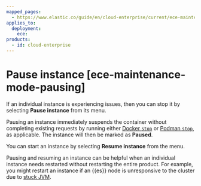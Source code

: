 ```yaml
---
mapped_pages:
  - https://www.elastic.co/guide/en/cloud-enterprise/current/ece-maintenance-mode-pausing.html
applies_to:
  deployment:
    ece:
products:
  - id: cloud-enterprise
---
```


# Pause instance [ece-maintenance-mode-pausing]

If an individual instance is experiencing issues, then you can stop it by selecting **Pause instance** from its menu.

Pausing an instance immediately suspends the container without completing existing requests by running either [Docker `stop`](https://docs.docker.com/reference/cli/docker/container/stop/) or [Podman `stop`](https://docs.podman.io/en/stable/markdown/podman-stop.1.html), as applicable. The instance will then be marked as **Paused**.

You can start an instance by selecting **Resume instance** from the menu.

Pausing and resuming an instance can be helpful when an individual instance needs restarted without restarting the entire product. For example, you might restart an instance if an {{es}} node is unresponsive to the cluster due to [stuck JVM](../../../troubleshoot/elasticsearch/high-jvm-memory-pressure.md).
